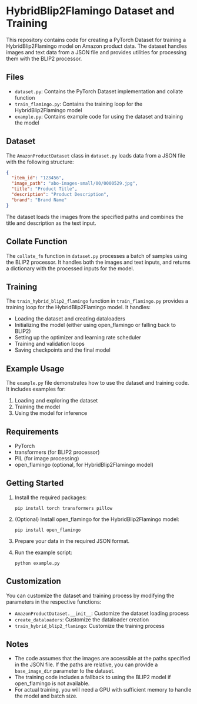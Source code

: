 # HybridBlip2Flamingo Dataset and Training

This repository contains code for creating a PyTorch Dataset for training a HybridBlip2Flamingo model on Amazon product data. The dataset handles images and text data from a JSON file and provides utilities for processing them with the BLIP2 processor.

## Files

- `dataset.py`: Contains the PyTorch Dataset implementation and collate function
- `train_flamingo.py`: Contains the training loop for the HybridBlip2Flamingo model
- `example.py`: Contains example code for using the dataset and training the model

## Dataset

The `AmazonProductDataset` class in `dataset.py` loads data from a JSON file with the following structure:

```json
{
  "item_id": "123456",
  "image_path": "abo-images-small/00/0000529.jpg",
  "title": "Product Title",
  "description": "Product Description",
  "brand": "Brand Name"
}
```

The dataset loads the images from the specified paths and combines the title and description as the text input.

## Collate Function

The `collate_fn` function in `dataset.py` processes a batch of samples using the BLIP2 processor. It handles both the images and text inputs, and returns a dictionary with the processed inputs for the model.

## Training

The `train_hybrid_blip2_flamingo` function in `train_flamingo.py` provides a training loop for the HybridBlip2Flamingo model. It handles:

- Loading the dataset and creating dataloaders
- Initializing the model (either using open_flamingo or falling back to BLIP2)
- Setting up the optimizer and learning rate scheduler
- Training and validation loops
- Saving checkpoints and the final model

## Example Usage

The `example.py` file demonstrates how to use the dataset and training code. It includes examples for:

1. Loading and exploring the dataset
2. Training the model
3. Using the model for inference

## Requirements

- PyTorch
- transformers (for BLIP2 processor)
- PIL (for image processing)
- open_flamingo (optional, for HybridBlip2Flamingo model)

## Getting Started

1. Install the required packages:
   ```
   pip install torch transformers pillow
   ```

2. (Optional) Install open_flamingo for the HybridBlip2Flamingo model:
   ```
   pip install open_flamingo
   ```

3. Prepare your data in the required JSON format.

4. Run the example script:
   ```
   python example.py
   ```

## Customization

You can customize the dataset and training process by modifying the parameters in the respective functions:

- `AmazonProductDataset.__init__`: Customize the dataset loading process
- `create_dataloaders`: Customize the dataloader creation
- `train_hybrid_blip2_flamingo`: Customize the training process

## Notes

- The code assumes that the images are accessible at the paths specified in the JSON file. If the paths are relative, you can provide a `base_image_dir` parameter to the dataset.
- The training code includes a fallback to using the BLIP2 model if open_flamingo is not available.
- For actual training, you will need a GPU with sufficient memory to handle the model and batch size.
